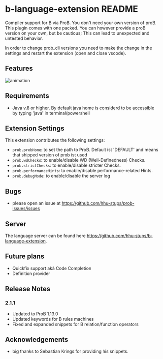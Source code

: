# b-language-extension README

Compiler support for B via ProB. You don't need your own version of proB. This plugin comes with one packed. You can however provide a proB version on your own, but be cautious; This can lead to unexpected and untested behavior.

In order to change prob_cli versions you need to make the change in the settings and restart the extension (open and close vscode).

## Features

![animation](https://raw.githubusercontent.com/hhu-stups/b-language-extension/master/media/screencaputer.gif)


## Requirements

- Java v.8 or higher. By default java home is considerd to be accessible by typing 'java' in terminal/powershell


## Extension Settings

This extension contributes the following settings:

* `prob.probHome`: to set the path to ProB. Default ist 'DEFAULT' and means that shipped version of prob ist used
* `prob.wdChecks`: to enable/disable WD (Well-Definedness) Checks. 
* `prob.strictChecks`: to enable/disable stricter Checks. 
* `prob.performanceHints`: to enable/disable performance-related Hints.
* `prob.debugMode`: to enable/disable the server log


## Bugs
- please open an issue at https://github.com/hhu-stups/prob-issues/issues

## Server
The language server can be found here https://github.com/hhu-stups/b-language-extension. 


## Future plans
- Quickfix support aká Code Completion
- Definition provider


## Release Notes

### 2.1.1

- Updated to ProB 1.13.0
- Updated keywords for B rules machines
- Fixed and expanded snippets for B relation/function operators

## Acknowledgements

- big thanks to Sebastian Krings for providing his snippets.